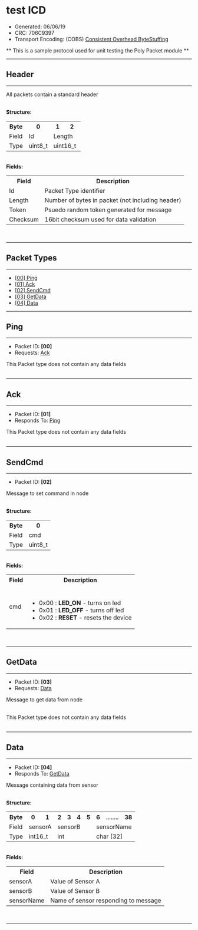 # test ICD
* Generated: 06/06/19<br/>
* CRC: 706C9397
* Transport Encoding: (COBS) [Consistent Overhead ByteStuffing](https://en.wikipedia.org/wiki/Consistent_Overhead_Byte_Stuffing)

** This is a sample protocol used for unit testing the Poly Packet module **

---
<div id="header" class="packet">
<h2>Header </h2>
<hr/>

<p class="desc">All packets contain a standard header</p>
<br/>
<b>Structure:</b>
<table class="fixed" style="width:40%">
  <tr>
  <th  >Byte</th>
        <th >0</th>
        <th >1</th>
        <th >2</th>
        <th >3</th>
        <th >4</th>
        <th >5</th>
        <th >6</th>
  </tr>
  <tr>
    <td>Field</td>
      <td colspan="1">Id</td>
      <td colspan="2">Length</td>
      <td colspan="2">Token</td>
      <td colspan="2">Checksum</td>
  </tr>
  <tr>
    <td>Type</td>
    <td colspan="1">uint8_t</td>
    <td colspan="2">uint16_t</td>
    <td colspan="2">uint16_t</td>
    <td colspan="2">uint16_t</td>
  </tr>
</table>
<br/>
<b>Fields:</b>
<table class="fields">
  <tr>
    <th> Field</th>
    <th> Description</th>
  </tr>
  <tr>
    <td width="">Id</td>
    <td>Packet Type identifier</td>
  </tr>
  <tr>
    <td width="">Length</td>
    <td>Number of bytes in packet (not including header)</td>
  </tr>
  <tr>
    <td width="">Token</td>
    <td>Psuedo random token generated for message</td>
  </tr>
  <tr>
    <td width="">Checksum</td>
    <td>16bit checksum used for data validation</td>
  </tr>
</table>

<br/>
<hr class="thick">

</div>

<h2> Packet Types </h2>
<hr/>

<ul>
  <li><a href="#packet_ping">[00]  Ping </a></li>
  <li><a href="#packet_ack">[01]  Ack </a></li>
  <li><a href="#packet_sendcmd">[02]  SendCmd </a></li>
  <li><a href="#packet_getdata">[03]  GetData </a></li>
  <li><a href="#packet_data">[04]  Data </a></li>
</ul>

<hr class="thick">

<div class="packet" id="packet_ping">
<h2>Ping </h2>
<hr/>
<ul>
  <li class="note">Packet ID: <b>[00]</b></li>
  <li class="note"> Requests: <a href="#packet_ack">Ack</a></li>
</ul>

<span class="note"> This Packet type does not contain any data fields </span><br/>
<br/>
<hr class="thick">
</div>

<div class="packet" id="packet_ack">
<h2>Ack </h2>
<hr>
<ul>
  <li class="note">  Packet ID: <b>[01]</b></li>
  <li class="note">Responds To: <a href="#packet_ping">Ping</a></li>
</ul>

<span class="note"> This Packet type does not contain any data fields </span><br/>
<br/>
<hr class="thick">
</div>


<div id="packet_sendcmd" class="packet">
<h2>SendCmd </h2>
<hr/>
<ul>
  <li class="note">  Packet ID: <b>[02]</b></li>
</ul>

<p class="desc">Message to set command in node</p>
<br/>
<b>Structure:</b>
<table class="fixed" >
  <tr>
  <th  >Byte</th>
      <th >0</th>
      </tr>
  <tr>
    <td>Field</td>
      <td colspan="1">cmd</td>
  </tr>
  <tr>
    <td>Type</td>
      <td colspan="1">    uint8_t  </td>
  </tr>
</table>
<br/>
<b>Fields:</b>
<table class="fields">
  <tr>
    <th> Field</th>
    <th> Description</th>
  </tr>
  <tr>
    <td width="">cmd</td>
    <td>      <br/>
      <ul>
      <li class="val">0x00 : <b>LED_ON</b> - turns on led</li>
      <li class="val">0x01 : <b>LED_OFF</b> - turns off led</li>
      <li class="val">0x02 : <b>RESET</b> - resets the device</li>
      </ul>
    </td>
  </tr>
</table>

<br/>
<hr class="thick">
</div>
<div id="packet_getdata" class="packet">
<h2>GetData </h2>
<hr/>
<ul>
  <li class="note">  Packet ID: <b>[03]</b></li>
  <li class="note">   Requests: <a href="#packet_data">Data</a></li>
</ul>

<p class="desc">Message to get data from node</p>
<br/>
<span class="note"> This Packet type does not contain any data fields </span><br/>
<br/>
<hr class="thick">
</div>
<div id="packet_data" class="packet">
<h2>Data </h2>
<hr/>
<ul>
  <li class="note">  Packet ID: <b>[04]</b></li>
  <li class="note">Responds To:   <a href="#packet_getdata">GetData</a>  </li>
</ul>

<p class="desc">Message containing data from sensor</p>
<br/>
<b>Structure:</b>
<table class="fixed" >
  <tr>
  <th  >Byte</th>
      <th >0</th>
        <th >1</th>
        <th >2</th>
        <th >3</th>
        <th >4</th>
        <th >5</th>
        <th >6</th>
    <th colspan="2">........</th>
    <th >38</th>
  </tr>
  <tr>
    <td>Field</td>
      <td colspan="2">sensorA</td>
      <td colspan="4">sensorB</td>
      <td colspan="4">sensorName</td>
  </tr>
  <tr>
    <td>Type</td>
      <td colspan="2">    int16_t  </td>
      <td colspan="4">    int  </td>
      <td colspan="4">    char    [32]  </td>
  </tr>
</table>
<br/>
<b>Fields:</b>
<table class="fields">
  <tr>
    <th> Field</th>
    <th> Description</th>
  </tr>
  <tr>
    <td width="">sensorA</td>
    <td>Value of Sensor A    </td>
  </tr>
  <tr>
    <td width="">sensorB</td>
    <td>Value of Sensor B    </td>
  </tr>
  <tr>
    <td width="">sensorName</td>
    <td>Name of sensor responding to message     </td>
  </tr>
</table>

<br/>
<hr class="thick">
</div>
</div>